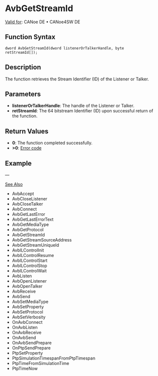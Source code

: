 # AvbGetStreamId

[Valid for](../../../../Shared/FeatureAvailability.md): CANoe DE • CANoe4SW DE

## Function Syntax

```
dword AvbGetStreamId(dword listenerOrTalkerHandle, byte retStreamId[]);
```

## Description

The function retrieves the Stream Identifier (ID) of the Listener or Talker.

## Parameters

- **listenerOrTalkerHandle**: The handle of the Listener or Talker.
- **retStreamId**: The 64 bitstream Identifier (ID) upon successful return of the function.

## Return Values

- **0**: The function completed successfully.
- **>0**: [Error code](../CAPLfunctionsAVBILErrorCode.md)

## Example

—

[See Also](javascript:void(0);)
- AvbAccept
- AvbCloseListener
- AvbCloseTalker
- AvbConnect
- AvbGetLastError
- AvbGetLastErrorText
- AvbGetMediaType
- AvbGetProtocol
- AvbGetStreamId
- AvbGetStreamSourceAddress
- AvbGetStreamUniqueId
- AvbILControlInit
- AvbILControlResume
- AvbILControlStart
- AvbILControlStop
- AvbILControlWait
- AvbListen
- AvbOpenListener
- AvbOpenTalker
- AvbReceive
- AvbSend
- AvbSetMediaType
- AvbSetProperty
- AvbSetProtocol
- AvbSetVerbosity
- OnAvbConnect
- OnAvbListen
- OnAvbReceive
- OnAvbSend
- OnAvbSendPrepare
- OnPtpSendPrepare
- PtpSetProperty
- PtpSimulationTimespanFromPtpTimespan
- PtpTimeFromSimulationTime
- PtpTimeNow
